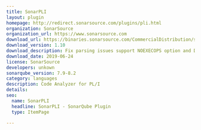 ```yaml
---
title: SonarPLI
layout: plugin
homepage: http://redirect.sonarsource.com/plugins/pli.html
organization: SonarSource
organization_url: https://www.sonarsource.com
download_url: https://binaries.sonarsource.com/CommercialDistribution/sonar-pli-plugin/sonar-pli-plugin-1.10.0.1880.jar
download_version: 1.10
download_description: Fix parsing issues support NOEXECOPS option and DEFINED attribute with a qualified reference
download_date: 2019-06-24
license: SonarSource
developers: unkown
sonarqube_version: 7.9-8.2
category: languages
description: Code Analyzer for PL/I
details: 
seo: 
  name: SonarPLI
  headline: SonarPLI - SonarQube Plugin
  type: ItemPage

---
```

